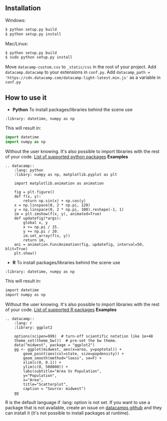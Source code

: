 ## Installation

Windows:

```bash
$ python setup.py build
$ python setup.py install
```

Mac/Linux:

```bash
$ python setup.py build
$ sudo python setup.py install
```
Move `datacamp-custom.css` to `_static/css` in the root of your project. 
Add `datacamp.datacamp` to your extensions in `conf.py`. 
Add `datacamp_path = 'https://cdn.datacamp.com/datacamp-light-latest.min.js'` as a variable in `conf.py`
## How to use it
* **Python**
To install packages/libraries behind the scene use 
```
:library: datetime, numpy as np
```
This will result in:
```python
import datetime
import numpy as np
```
Without the user knowing. It's also possible to import libraries with the rest of your code.
[List of supported python packages](http://documents.datacamp.com/default_python_packages.txt)
**Examples**
```
.. datacamp::
    :lang: python
    :libary: numpy as np, matplotlib.pyplot as plt
    
    import matplotlib.animation as animation
    
    fig = plt.figure()
    def f(x, y):
        return np.sin(x) + np.cos(y)
    x = np.linspace(0, 2 * np.pi, 120)
    y = np.linspace(0, 2 * np.pi, 100).reshape(-1, 1)
    im = plt.imshow(f(x, y), animated=True)
    def updatefig(*args):
        global x, y
        x += np.pi / 15.
        y += np.pi / 20.
        im.set_array(f(x, y))
        return im,
    ani = animation.FuncAnimation(fig, updatefig, interval=50, blit=True)
    plt.show()
```
* **R**
To install packages/libraries behind the scene use 
```
:library: datetime, numpy as np
```
This will result in:
```r
import datetime
import numpy as np
```
Without the user knowing. It's also possible to import libraries with the rest of your code.
[List of supported R packages](http://documents.datacamp.com/default_r_packages.txt)
**Examples**
```
.. datacamp::
    :lang: r
    :library: ggplot2

    options(scipen=999)  # turn-off scientific notation like 1e+48
    theme_set(theme_bw())  # pre-set the bw theme.
    data("midwest", package = "ggplot2")
    gg <- ggplot(midwest, aes(x=area, y=poptotal)) + 
        geom_point(aes(col=state, size=popdensity)) + 
        geom_smooth(method="loess", se=F) + 
        xlim(c(0, 0.1)) + 
        ylim(c(0, 500000)) + 
        labs(subtitle="Area Vs Population", 
        y="Population", 
        x="Area", 
        title="Scatterplot", 
        caption = "Source: midwest")
    gg
```
R is the default language if :lang: option is not set.
If you want to use a package that is not available, create an issue on [datacamps github](https://github.com/datacamp/datacamp-light/issues) and they can install it (it's not possible to install packages at runtime).
